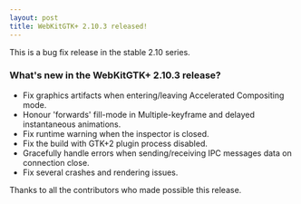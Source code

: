 ```yaml
---
layout: post
title: WebKitGTK+ 2.10.3 released!
---
```


This is a bug fix release in the stable 2.10 series.

### What's new in the WebKitGTK+ 2.10.3 release?

 - Fix graphics artifacts when entering/leaving Accelerated Compositing mode.
 - Honour 'forwards' fill-mode in Multiple-keyframe and delayed instantaneous
   animations.
 - Fix runtime warning when the inspector is closed.
 - Fix the build with GTK+2 plugin process disabled.
 - Gracefully handle errors when sending/receiving IPC messages data on connection
   close.
 - Fix several crashes and rendering issues.

Thanks to all the contributors who made possible this release.